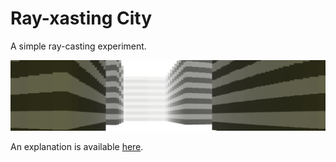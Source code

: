 # Ray-xasting City

A simple ray-casting experiment.

![](https://github.com/Hope41/ray-casting-city/blob/main/image.png?raw=true)

An explanation is available [here](https://joachimford.uk/content/ray_casting_city.html).
